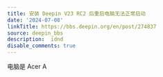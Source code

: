 ```yaml
---
title: 安装 Deepin V23 RC2 后重启电脑无法正常启动
date: '2024-07-08'
linkTitle: https://bbs.deepin.org/en/post/274837
source: deepin_bbs
description:  idnd 
disable_comments: true
---
```

电脑是 Acer A
